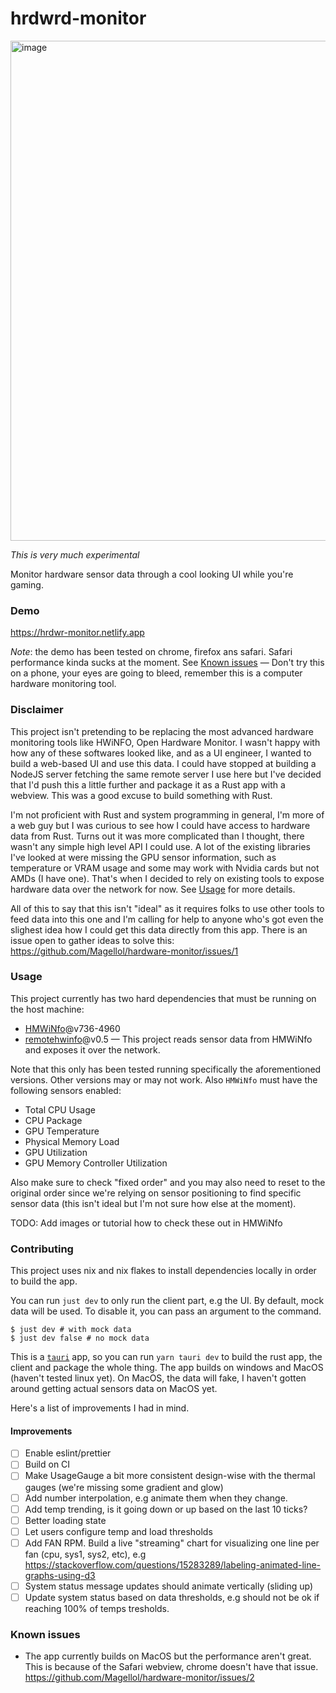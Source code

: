 # hrdwrd-monitor

<img width="800" alt="image" src="https://user-images.githubusercontent.com/3819093/232328723-deabedcb-fb6a-4714-9e94-01cccfe1cdc5.png">

_This is very much experimental_

Monitor hardware sensor data through a cool looking UI while you're gaming.

### Demo

https://hrdwr-monitor.netlify.app

_Note_: the demo has been tested on chrome, firefox ans safari. Safari performance kinda sucks at the moment. See [Known issues](#known-issues) — Don't try this on a phone, your eyes are going to bleed, remember this is a computer hardware monitoring tool.

### Disclaimer

This project isn't pretending to be replacing the most advanced hardware monitoring tools like HWiNFO, Open Hardware Monitor. I wasn't happy with how any of these softwares looked like, and as a UI engineer, I wanted to build a web-based UI and use this data. I could have stopped at building a NodeJS server fetching the same remote server I use here but I've decided that I'd push this a little further and package it as a Rust app with a webview. This was a good excuse to build something with Rust.

I'm not proficient with Rust and system programming in general, I'm more of a web guy but I was curious to see how I could have access to hardware data from Rust. Turns out it was more complicated than I thought, there wasn't any simple high level API I could use. A lot of the existing libraries I've looked at were missing the GPU sensor information, such as temperature or VRAM usage and some may work with Nvidia cards but not AMDs (I have one). That's when I decided to rely on existing tools to expose hardware data over the network for now. See [Usage](#usage) for more details.

All of this to say that this isn't "ideal" as it requires folks to use other tools to feed data into this one and I'm calling for help to anyone who's got even the slighest idea how I could get this data directly from this app. There is an issue open to gather ideas to solve this: https://github.com/Magellol/hardware-monitor/issues/1

### Usage

This project currently has two hard dependencies that must be running on the host machine:

- [HMWiNfo](https://www.hwinfo.com/download/)@v736-4960
- [remotehwinfo](https://github.com/Demion/remotehwinfo)@v0.5 — This project reads sensor data from HMWiNfo and exposes it over the network.

Note that this only has been tested running specifically the aforementioned versions. Other versions may or may not work.
Also `HMWiNfo` must have the following sensors enabled:

- Total CPU Usage
- CPU Package
- GPU Temperature
- Physical Memory Load
- GPU Utilization
- GPU Memory Controller Utilization

Also make sure to check "fixed order" and you may also need to reset to the original order since we're relying on sensor positioning to find specific sensor data (this isn't ideal but I'm not sure how else at the moment).

TODO: Add images or tutorial how to check these out in HMWiNfo

### Contributing

This project uses nix and nix flakes to install dependencies locally in order to build the app.

You can run `just dev` to only run the client part, e.g the UI. By default, mock data will be used. To disable it, you can pass an argument to the command.

```console
$ just dev # with mock data
$ just dev false # no mock data
```

This is a [`tauri`](https://tauri.app/) app, so you can run `yarn tauri dev` to build the rust app, the client and package the whole thing. The app builds on windows and MacOS (haven't tested linux yet). On MacOS, the data will fake, I haven't gotten around getting actual sensors data on MacOS yet.

Here's a list of improvements I had in mind.

#### Improvements

- [ ] Enable eslint/prettier
- [ ] Build on CI
- [ ] Make UsageGauge a bit more consistent design-wise with the thermal gauges (we're missing some gradient and glow)
- [ ] Add number interpolation, e.g animate them when they change.
- [ ] Add temp trending, is it going down or up based on the last 10 ticks?
- [ ] Better loading state
- [ ] Let users configure temp and load thresholds
- [ ] Add FAN RPM. Build a live "streaming" chart for visualizing one line per fan (cpu, sys1, sys2, etc), e.g https://stackoverflow.com/questions/15283289/labeling-animated-line-graphs-using-d3
- [ ] System status message updates should animate vertically (sliding up)
- [ ] Update system status based on data thresholds, e.g should not be ok if reaching 100% of temps tresholds.

### Known issues

- The app currently builds on MacOS but the performance aren't great. This is because of the Safari webview, chrome doesn't have that issue. https://github.com/Magellol/hardware-monitor/issues/2
